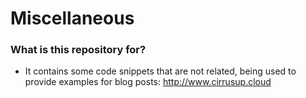 # Miscellaneous

### What is this repository for? ###

* It contains some code snippets that are not related, being used to provide examples for blog posts: http://www.cirrusup.cloud
